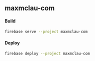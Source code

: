 ## maxmclau-com

#### Build

```bash
firebase serve --project maxmclau-com
```

#### Deploy

```bash
firebase deploy --project maxmclau-com
```